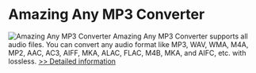 # Amazing Any MP3 Converter
![Amazing Any MP3 Converter](https://mycommerce.akamaized.net/api/pimages/P300864423/BIG/300864423.PNG)
Amazing Any MP3 Converter supports all audio files. You can convert any audio format like MP3, WAV, WMA, M4A, MP2, AAC, AC3, AIFF, MKA, ALAC, FLAC, M4B, MKA, and AIFC, etc. with lossless.
[>> Detailed information](https://secure.shareit.com/shareit/product.html?productid=300864423&affiliateid=200057808)